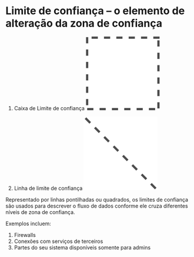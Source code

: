 # Limite de confiança – o elemento de alteração da zona de confiança

1. Caixa de Limite de confiança
![](trust-boundary-box.png)

2. Linha de limite de confiança
![](trust-boundary-line.png)

Representado por linhas pontilhadas ou quadrados, os limites de confiança são usados para descrever o fluxo de dados conforme ele cruza diferentes níveis de zona de confiança.

Exemplos incluem:

1. Firewalls
2. Conexões com serviços de terceiros
3. Partes do seu sistema disponíveis somente para admins

